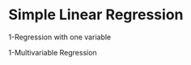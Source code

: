 **Simple Linear Regression**
==============================================

1-Regression with one variable

1-Multivariable Regression

